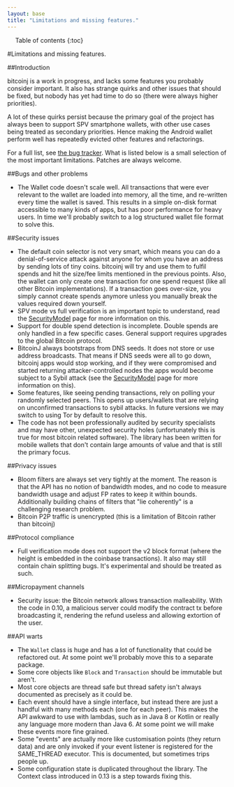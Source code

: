 ```yaml
---
layout: base
title: "Limitations and missing features."
---
```


<div markdown="1" id="toc" class="toc"><div markdown="1">

* Table of contents
{:toc}

</div></div>

<div markdown="1" class="toccontent">

#Limitations and missing features.

##Introduction

bitcoinj is a work in progress, and lacks some features you probably consider important. It also has strange quirks and other issues that should be fixed, but nobody has yet had time to do so (there were always higher priorities).

A lot of these quirks persist because the primary goal of the project has always been to support SPV smartphone wallets, with other use cases being treated as secondary priorities. Hence making the Android wallet perform well has repeatedly evicted other features and refactorings.

For a full list, see [the bug tracker](https://github.com/bitcoinj/bitcoinj/issues). What is listed below is a small selection of the most important limitations. Patches are always welcome.

##Bugs and other problems

* The Wallet code doesn't scale well. All transactions that were ever relevant to the wallet are loaded into memory, all the time, and re-written every time the wallet is saved. This results in a simple on-disk format accessible to many kinds of apps, but has poor performance for heavy users. In time we'll probably switch to a log structured wallet file format to solve this.

##Security issues

* The default coin selector is not very smart, which means you can do a denial-of-service attack against anyone for whom you have an address by sending lots of tiny coins. bitcoinj will try and use them to fulfil spends and hit the size/fee limits mentioned in the previous points. Also, the wallet can only create one transaction for one spend request (like all other Bitcoin implementations). If a transaction goes over-size, you simply cannot create spends anymore unless you manually break the values required down yourself.
* SPV mode vs full verification is an important topic to understand, read the [SecurityModel](/security-model) page for more information on this.
* Support for double spend detection is incomplete. Double spends are only handled in a few specific cases. General support requires upgrades to the global Bitcoin protocol.
* BitcoinJ always bootstraps from DNS seeds. It does not store or use address broadcasts. That means if DNS seeds were all to go down, bitcoinj apps would stop working, and if they were compromised and started returning attacker-controlled nodes the apps would become subject to a Sybil attack (see the [SecurityModel](/security-model) page for more information on this).
* Some features, like seeing pending transactions, rely on polling your randomly selected peers. This opens up users/wallets that are relying on unconfirmed transactions to sybil attacks. In future versions we may switch to using Tor by default to resolve this.
* The code has not been professionally audited by security specialists and may have other, unexpected security holes (unfortunately this is true for most bitcoin related software). The library has been written for mobile wallets that don't contain large amounts of value and that is still the primary focus.

##Privacy issues

* Bloom filters are always set very tightly at the moment. The reason is that the API has no notion of bandwidth modes, and no code to measure bandwidth usage and adjust FP rates to keep it within bounds. Additionally building chains of filters that "lie coherently" is a challenging research problem.
* Bitcoin P2P traffic is unencrypted (this is a limitation of Bitcoin rather than bitcoinj)

##Protocol compliance

* Full verification mode does not support the v2 block format (where the height is embedded in the coinbase transactions). It also may still contain chain splitting bugs. It's experimental and should be treated as such.

##Micropayment channels 

* Security issue: the Bitcoin network allows transaction malleability. With the code in 0.10, a malicious server could modify the contract tx before broadcasting it, rendering the refund useless and allowing extortion of the user.

##API warts

* The `Wallet` class is huge and has a lot of functionality that could be refactored out. At some point we'll probably move this to a separate package.
* Some core objects like `Block` and `Transaction` should be immutable but aren't.
* Most core objects are thread safe but thread safety isn't always documented as precisely as it could be.
* Each event should have a single interface, but instead there are just a handful with many methods each (one for each peer). This makes the API awkward to use with lambdas, such as in Java 8 or Kotlin or really any language more modern than Java 6. At some point we will make these events more fine grained.
* Some "events" are actually more like customisation points (they return data) and are only invoked if your event listener is registered for the SAME_THREAD executor. This is documented, but sometimes trips people up.
* Some configuration state is duplicated throughout the library. The Context class introduced in 0.13 is a step towards fixing this.